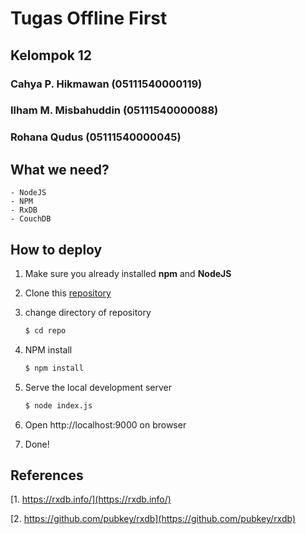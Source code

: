 # Tugas Offline First

## Kelompok 12
### Cahya P. Hikmawan (05111540000119)
### Ilham M. Misbahuddin (05111540000088)
### Rohana Qudus (05111540000045)

## What we need?

    - NodeJS
    - NPM
    - RxDB
    - CouchDB

## How to deploy
1. Make sure you already installed **npm** and **NodeJS**

2. Clone this [repository](https://github.com/2019-pemrogramanberbasiskerangkakerja-h/tugas2-offlinefirst-kelompoktanpafuad.git)

3. change directory of repository 

    ```sh
    $ cd repo
    ```

4. NPM install
    
    ```sh
    $ npm install
    ```

5. Serve the local development server

    ```sh
    $ node index.js
    ```

6. Open http://localhost:9000 on browser

7. Done!

## References

[1. https://rxdb.info/](https://rxdb.info/)

[2. https://github.com/pubkey/rxdb](https://github.com/pubkey/rxdb)
